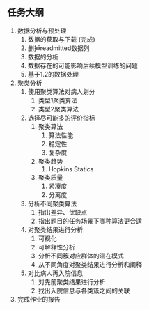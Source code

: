 
## 任务大纲
1. 数据分析与预处理 
   1. 数据的获取与下载  (完成)
   2. 删掉readmitted数据列
   3. 数据的分析
   4. 数据存在的可能影响后续模型训练的问题
   5. 基于1.2的数据处理
2. 聚类分析
   1. 使用聚类算法对病人划分
      1. 类型1聚类算法
      2. 类型2聚类算法
   2. 选择尽可能多的评价指标
      1. 聚类算法
         1. 算法性能
         2. 稳定性
         3. 复杂度
      2. 聚类趋势
         1. Hopkins Statics
      3. 聚类质量
         1. 紧凑度
         2. 分离度
   3. 分析不同聚类算法
      1. 指出差异、优缺点
      2. 指出题目的任务场景下哪种算法更合适
   4. 对聚类结果进行分析
      1. 可视化
      2. 可解释性分析
      3. 分析不同簇对应群体的潜在模式
      4. 从不同角度对聚类结果进行分析和阐释
   5. 对比病人再入院信息
      1. 对先前聚类结果进行分析
      2. 找出入院信息与各类簇之间的关联
3. 完成作业的报告